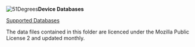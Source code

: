 ![51Degrees](https://51degrees.com/Portals/0/Logo.png "THE Fastest and Most Accurate Device Detection")**Device Databases**

[Supported Databases](https://51degrees.com/compare-data-options "Different device databases which can be used with 51Degrees device detection")

The data files contained in this folder are licenced under the Mozilla Public License 2 and updated monthly.